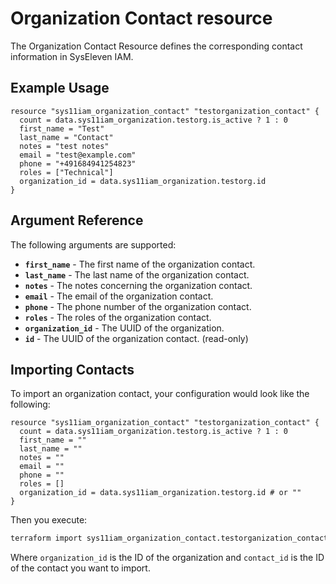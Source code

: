 # Organization Contact resource

The Organization Contact Resource defines the corresponding contact information in SysEleven IAM.

## Example Usage

```hcl
resource "sys11iam_organization_contact" "testorganization_contact" {
  count = data.sys11iam_organization.testorg.is_active ? 1 : 0
  first_name = "Test"
  last_name = "Contact"
  notes = "test notes"
  email = "test@example.com"
  phone = "+491684941254823"
  roles = ["Technical"]
  organization_id = data.sys11iam_organization.testorg.id
}

```

## Argument Reference

The following arguments are supported:

* **`first_name`** - The first name of the organization contact.
* **`last_name`** - The last name of the organization contact.
* **`notes`** - The notes concerning the organization contact.
* **`email`** - The email of the organization contact.
* **`phone`** - The phone number of the organization contact.
* **`roles`** - The roles of the organization contact.
* **`organization_id`** - The UUID of the organization.
* **`id`** - The UUID of the organization contact. (read-only)

## Importing Contacts

To import an organization contact, your configuration would look like the following:

```hcl
resource "sys11iam_organization_contact" "testorganization_contact" {
  count = data.sys11iam_organization.testorg.is_active ? 1 : 0
  first_name = ""
  last_name = ""
  notes = ""
  email = ""
  phone = ""
  roles = []
  organization_id = data.sys11iam_organization.testorg.id # or ""
}
```
Then you execute:

```bash
terraform import sys11iam_organization_contact.testorganization_contact <organization_id,contact_id>
```

Where `organization_id` is the ID of the organization and `contact_id` is the ID of the contact you want to import.


